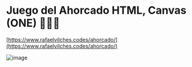 # Juego del Ahorcado HTML, Canvas (ONE) 🚀🚀🚀

[https://www.rafaelvilches.codes/ahorcado/](https://www.rafaelvilches.codes/ahorcado/)

![image](https://user-images.githubusercontent.com/23409026/189249590-5209b7a8-d70e-4c89-ac36-daaceb2d3c8b.png)
